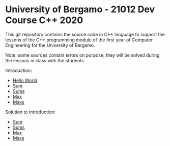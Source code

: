 # University of Bergamo - 21012 Dev Course C++ 2020

This git repository contains the source code in C++ language to support the lessons of the C++ programming module of the first year of Computer Engineering for the University of Bergamo.

Note: some sources contain errors on purpose, they will be solved during the lessons in class with the students.

Introduction:
- [Hello World](https://github.com/mauropelucchi/unibg_dev_course_2020/blob/main/hello_world.cpp)
- [Sum](https://github.com/mauropelucchi/unibg_dev_course_2020/blob/main/sum.cpp)
- [Sums](https://github.com/mauropelucchi/unibg_dev_course_2020/blob/main/sums.cpp)
- [Max](https://github.com/mauropelucchi/unibg_dev_course_2020/blob/main/max.cpp)
- [Maxs](https://github.com/mauropelucchi/unibg_dev_course_2020/blob/main/maxs.cpp)

Solution to introduction:
- [Sum](https://github.com/mauropelucchi/unibg_dev_course_2020/blob/main/sum_solved.cpp)
- [Sums](https://github.com/mauropelucchi/unibg_dev_course_2020/blob/main/sums_solved.cpp)
- [Max](https://github.com/mauropelucchi/unibg_dev_course_2020/blob/main/max_solved.cpp)
- [Maxs](https://github.com/mauropelucchi/unibg_dev_course_2020/blob/main/maxs_solved.cpp)